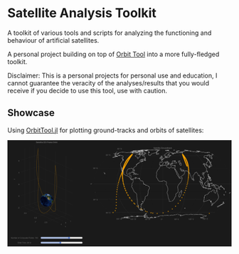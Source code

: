 # Satellite Analysis Toolkit

A toolkit of various tools and scripts for analyzing the functioning and behaviour of artificial satellites.

A personal project building on top of [Orbit Tool](https://github.com/MichaszJ/orbit-tool) into a more fully-fledged toolkit.

Disclaimer: This is a personal projects for personal use and education, I cannot guarantee the veracity of the analyses/results that you would receive if you decide to use this tool, use with caution.

## Showcase

Using [OrbitTool.jl](https://github.com/MichaszJ/satellite-analysis-toolkit/blob/main/src/OrbitTool.jl) for plotting ground-tracks and orbits of satellites:

![](./images/ground-track.png)

